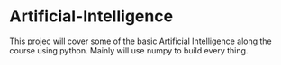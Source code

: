 # Artificial-Intelligence
This projec will cover some of the basic Artificial Intelligence along the course using python. Mainly will use numpy to build every thing. 
